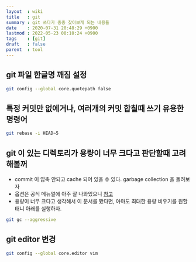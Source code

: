 ```yaml
---
layout  : wiki
title   : git
summary : git 쓰다가 종종 찾아보게 되는 내용들
date    : 2020-07-31 20:48:29 +0900
lastmod : 2022-05-23 00:10:24 +0900
tags    : [git]
draft   : false
parent  : tool
---
```


## git 파일 한글명 깨짐 설정
```bash
git config --global core.quotepath false
```

## 특정 커밋만 없에거나, 여러개의 커밋 합칠때 쓰기 유용한 명령어
```bash
git rebase -i HEAD~5
```

## git 이 있는 디렉토리가 용량이 너무 크다고 판단할때 고려해볼꺼
 * commit 이 압축 안되고 cache 되어 있을 수 있다. garbage collection 을 돌려보자
 * 옵션은 공식 메뉴얼에 아주 잘 나와있으니 [참고](https://git-scm.com/docs/git-gc/2.24.0)
 * 용량이 너무 크다고 생각해서 이 문서를 봤다면, 아마도 최대한 용량 비우기를 원할태니 아래를 실행하자.
 ```bash
 git gc --aggressive
 ```
## git editor 변경
```bash
git config --global core.editor vim
```
